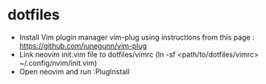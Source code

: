 # dotfiles

* Install Vim plugin manager vim-plug using instructions from this page : https://github.com/junegunn/vim-plug
* Link neovim init.vim file to dotfiles/vimrc (ln -sf <path/to/dotfiles/vimrc> ~/.config/nvim/init.vim)
* Open neovim and run :PlugInstall
